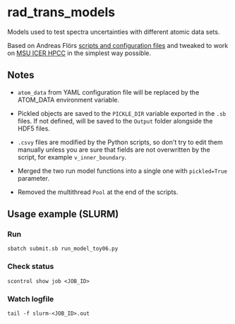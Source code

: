 # rad_trans_models

Models used to test spectra uncertainties with different atomic data sets.

Based on Andreas Flörs [scripts and configuration files](https://github.com/tardis-sn/tardis-setups/tree/master/rad_trans_models) and tweaked to work on [MSU ICER HPCC](https://wiki.hpcc.msu.edu/) in the simplest way possible.


## Notes

- `atom_data` from YAML configuration file will be replaced by the ATOM_DATA environment variable. 

- Pickled objects are saved to the `PICKLE_DIR` variable exported in the `.sb` files. If not defined, will be saved to the `Output` folder alongside the HDF5 files.

- `.csvy` files are modified by the Python scripts, so don't try to edit them manually unless you are sure that fields are not overwritten by the script, for example `v_inner_boundary`.

- Merged the two run model functions into a single one with `pickled=True` parameter.

- Removed the multithread `Pool` at the end of the scripts.


## Usage example (SLURM)

### Run

```
sbatch submit.sb run_model_toy06.py
```

### Check status

```
scontrol show job <JOB_ID>
```

### Watch logfile

```
tail -f slurm-<JOB_ID>.out
```